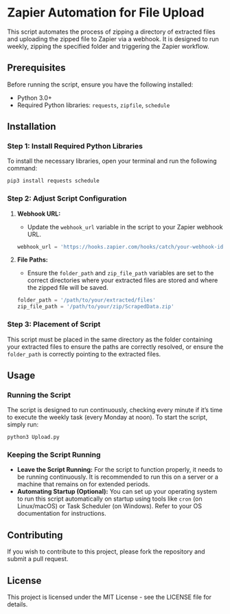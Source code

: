 # Zapier Automation for File Upload

This script automates the process of zipping a directory of extracted files and uploading the zipped file to Zapier via a webhook. It is designed to run weekly, zipping the specified folder and triggering the Zapier workflow.

## Prerequisites

Before running the script, ensure you have the following installed:

- Python 3.0+
- Required Python libraries: `requests`, `zipfile`, `schedule`

## Installation

### Step 1: Install Required Python Libraries

To install the necessary libraries, open your terminal and run the following command:

```bash
pip3 install requests schedule
```

### Step 2: Adjust Script Configuration

1. **Webhook URL:**
   - Update the `webhook_url` variable in the script to your Zapier webhook URL.

   ```python
   webhook_url = 'https://hooks.zapier.com/hooks/catch/your-webhook-id/'
   ```

2. **File Paths:**
   - Ensure the `folder_path` and `zip_file_path` variables are set to the correct directories where your extracted files are stored and where the zipped file will be saved.

   ```python
   folder_path = '/path/to/your/extracted/files'
   zip_file_path = '/path/to/your/zip/ScrapedData.zip'
   ```

### Step 3: Placement of Script

This script must be placed in the same directory as the folder containing your extracted files to ensure the paths are correctly resolved, or ensure the `folder_path` is correctly pointing to the extracted files.

## Usage

### Running the Script

The script is designed to run continuously, checking every minute if it’s time to execute the weekly task (every Monday at noon). To start the script, simply run:

```bash
python3 Upload.py
```

### Keeping the Script Running

- **Leave the Script Running:** For the script to function properly, it needs to be running continuously. It is recommended to run this on a server or a machine that remains on for extended periods.
- **Automating Startup (Optional):** You can set up your operating system to run this script automatically on startup using tools like `cron` (on Linux/macOS) or Task Scheduler (on Windows). Refer to your OS documentation for instructions.

## Contributing

If you wish to contribute to this project, please fork the repository and submit a pull request.

## License

This project is licensed under the MIT License - see the LICENSE file for details.

